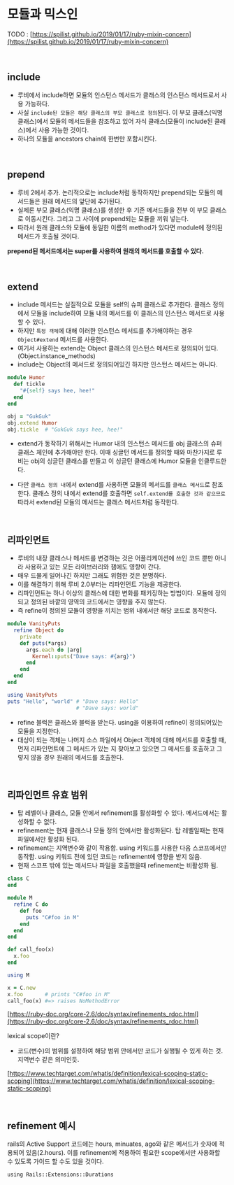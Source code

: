 # 모듈과 믹스인

TODO : [https://spilist.github.io/2019/01/17/ruby-mixin-concern](https://spilist.github.io/2019/01/17/ruby-mixin-concern) 

<br>

## include
- 루비에서 include하면 모듈의 인스턴스 메서드가 클래스의 인스턴스 메서드로서 사용 가능하다.
- 사실 `include된 모듈은 해당 클래스의 부모 클래스로 정의`된다. 이 부모 클래스(익명 클래스)에서 모듈의 메서드들을 참조하고 있어 자식 클래스(모듈이 include된 클래스)에서 사용 가능한 것이다.
- 하나의 모듈을 ancestors chain에 한번만 포함시킨다.

<br>

## prepend
- 루비 2에서 추가. 논리적으로는 include처럼 동작하지만 prepend되는 모듈의 메서드들은 원래 메서드의 앞단에 추가된다. 
- 실제론 부모 클래스(익명 클래스)를 생성한 후 기존 메서드들을 전부 이 부모 클래스로 이동시킨다. 그리고 그 사이에 prepend되는 모듈을 끼워 넣는다.
- 따라서 원래 클래스와 모듈에 동일한 이름의 method가 있다면 module에 정의된 메서드가 호출될 것이다.

**prepend된 메서드에서는 super를 사용하여 원래의 메서드를 호출할 수 있다.**

<br>

## extend
- include 메서드는 실질적으로 모듈을 self의 슈퍼 클래스로 추가한다. 클래스 정의에서 모듈을 include하여 모듈 내의 메서드를 이 클래스의 인스턴스 메서드로 사용 할 수 있다.
- 하지만 `특정 객체`에 대해 이러한 인스턴스 메서드를 추가해야하는 경우 `Object#extend` 메서드를 사용한다. 
- 여기서 사용하는 extend는 Object 클래스의 인스턴스 메서드로 정의되어 있다.(Object.instance_methods)
- include는 Object의 메서드로 정의되어있긴 하지만 인스턴스 메서드는 아니다.

```ruby
module Humor
  def tickle
    "#{self} says hee, hee!"
  end
end

obj = "GukGuk"
obj.extend Humor
obj.tickle  # "GukGuk says hee, hee!"
```
- extend가 동작하기 위해서는 Humor 내의 인스턴스 메서드를 obj 클래스의 슈퍼 클래스 체인에 추가해야만 한다. 이때 싱글턴 메서드를 정의할 때와 마찬가지로 루비는 obj의 싱글턴 클래스를 만들고 이 싱글턴 클래스에 Humor 모듈을 인클루드한다. 

- 다만 `클래스 정의 내`에서 extend를 사용하면 모듈의 메서드를 `클래스 메서드`로 참조한다. 클래스 정의 내에서 extend를 호출하면 `self.extend를 호출한 것과 같으므로` 따라서 extend된 모듈의 메서드는 클래스 메서드처럼 동작한다.

<br>

## 리파인먼트
- 루비의 내장 클래스나 메서드를 변경하는 것은 어플리케이션에 쓰인 코드 뿐만 아니라 사용하고 있는 모든 라이브러리와 잼에도 영향이 간다. 
- 매우 드물게 일어나긴 하지만 그래도 위험한 것은 분명하다.
- 이를 해결하기 위해 루비 2.0부터는 리파인먼트 기능을 제공한다.
- 리파인먼트는 하나 이상의 클래스에 대한 변화를 패키징하는 방법이다. 모듈에 정의되고 정의된 바깥의 영역의 코드에서는 영향을 주지 않는다.
- 즉 refine이 정의된 모듈이 영향을 끼치는 범위 내에서만 해당 코드로 동작한다.

```ruby
module VanityPuts
  refine Object do
    private
    def puts(*args)
      args.each do |arg|
        Kernel::puts("Dave says: #{arg}")
      end
    end
  end
end

using VanityPuts
puts "Hello", "world" # "Dave says: Hello"
                      # "Dave says: world"
```

- refine 블럭은 클래스와 블럭을 받는다. using을 이용하여 refine이 정의되어있는 모듈을 지정한다. 
- 대상이 되는 객체는 나머지 소스 파일에서 Object 객체에 대해 메서드를 호출할 때, 먼저 리파인먼트에 그 메서드가 있는 지 찾아보고 있으면 그 메서드를 호출하고 그렇지 않을 경우 원래의 메서드를 호출한다.

<br>

## 리파인먼트 유효 범위
- 탑 레벨이나 클래스, 모듈 안에서 refinement를 활성화할 수 있다. 메서드에서는 활성화할 수 없다. 
- refinement는 현재 클래스나 모듈 정의 안에서만 활성화된다. 탑 레벨일때는 현재 파일에서만 활성화 된다.
- refinement는 지역변수와 같이 작용함. using 키워드를 사용한 다음 스코프에서만 동작함. using 키워드 전에 있던 코드는 refinement에 영향을 받지 않음.
- 현재 스코프 밖에 있는 메서드나 파일을 호출했을때 refinement는 비활성화 됨.

```ruby
class C
end

module M
  refine C do
    def foo
      puts "C#foo in M"
    end
  end
end

def call_foo(x)
  x.foo
end

using M

x = C.new
x.foo       # prints "C#foo in M"
call_foo(x) #=> raises NoMethodError
```

[https://ruby-doc.org/core-2.6/doc/syntax/refinements_rdoc.html](https://ruby-doc.org/core-2.6/doc/syntax/refinements_rdoc.html)

lexical scope이란?  
- 코드(변수)의 범위를 설정하여 해당 범위 안에서만 코드가 실행될 수 있게 하는 것. 지역변수 같은 의미인듯.

[https://www.techtarget.com/whatis/definition/lexical-scoping-static-scoping](https://www.techtarget.com/whatis/definition/lexical-scoping-static-scoping)

<br>

## refinement 예시
rails의 Active Support 코드에는 hours, minuates, ago와 같은 메서드가 숫자에 적용되어 있음(2.hours). 이를 refinement에 적용하여 필요한 scope에서만 사용화할 수 있도록 가이드 할 수도 있을 것이다. 

`using Rails::Extensions::Durations`